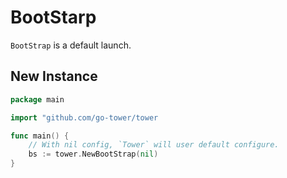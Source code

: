 # BootStarp

`BootStrap` is a default launch.

## New Instance

```go
package main

import "github.com/go-tower/tower

func main() {
    // With nil config, `Tower` will user default configure.
    bs := tower.NewBootStrap(nil)
}
```
